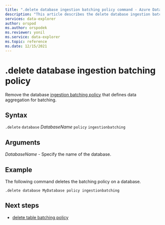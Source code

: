 ```yaml
---
title: ".delete database ingestion batching policy command - Azure Data Explorer"
description: "This article describes the delete database ingestion batching policy command in Azure Data Explorer."
services: data-explorer
author: orspod
ms.author: orspodek
ms.reviewer: yonil
ms.service: data-explorer
ms.topic: reference
ms.date: 12/15/2021
---
```

# .delete database ingestion batching policy

Remove the database [ingestion batching policy](batchingpolicy.md) that defines data aggregation for batching.

## Syntax

`.delete` `database` *DatabaseName* `policy` `ingestionbatching`

## Arguments

*DatabaseName* - Specify the name of the database.

## Example

The following command deletes the batching policy on a database.

```kusto
.delete database MyDatabase policy ingestionbatching
```

## Next steps

* [delete table batching policy](delete-table-ingestion-batching-policy.md)